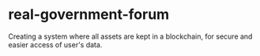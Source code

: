 # real-government-forum
Creating a system where all assets are kept in a blockchain, for secure and easier access of user's data.
